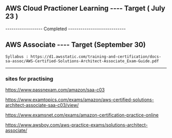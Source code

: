 ## AWS Cloud Practioner Learning  ---- Target ( July 23 )

------------------ Completed ----------------------------

## AWS Associate ---- Target (September 30)

```
Syllabus : https://d1.awsstatic.com/training-and-certification/docs-sa-assoc/AWS-Certified-Solutions-Architect-Associate_Exam-Guide.pdf
```

----
### sites for practising


https://www.passnexam.com/amazon/saa-c03

https://www.examtopics.com/exams/amazon/aws-certified-solutions-architect-associate-saa-c03/view/

https://www.examsnet.com/exams/amazon-certification-practice-online

https://www.awsboy.com/aws-practice-exams/solutions-architect-associate/
